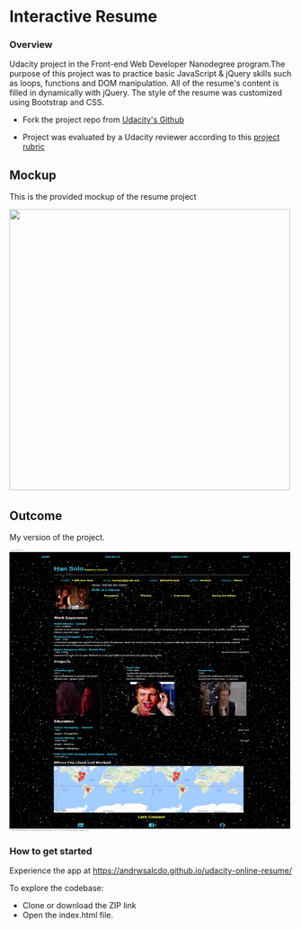 # Interactive Resume

### Overview
Udacity project in the Front-end Web Developer Nanodegree program.The purpose of this project was to practice basic JavaScript & jQuery skills such as loops, functions and DOM manipulation. All of the resume's content is filled in dynamically with jQuery. The style of the resume was customized using Bootstrap and CSS.

- Fork the project repo from [Udacity's Github](https://github.com/udacity/frontend-nanodegree-resume)

- Project was evaluated by a Udacity reviewer according to this [project rubric](https://review.udacity.com/?_ga=1.189245867.12280332.1465333852#!/projects/2962818615/rubric)

## Mockup
This is the provided mockup of the resume project

<img src="http://i.imgur.com/pWU1Xbl.png" width="500" height="500" />

## Outcome
My version of the project.

<img src="images/Resume.png" width="500" height="500" />

### How to get started

Experience the app at https://andrwsalcdo.github.io/udacity-online-resume/

To explore the codebase:
- Clone or download the ZIP link
- Open the index.html file.              
